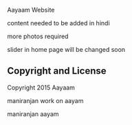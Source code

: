 Aayaam Website

content needed to be added in hindi

more photos required

slider in home page will be changed soon


## Copyright and License

Copyright 2015 Aayaam

maniranjan work on aayam

maniranjan aayam
